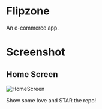 # Flipzone

An e-commerce app.

# Screenshot

## Home Screen
![HomeScreen](https://user-images.githubusercontent.com/48143957/92018547-e8711080-ed72-11ea-8600-50044659d57a.png)

Show some love and STAR the repo!
